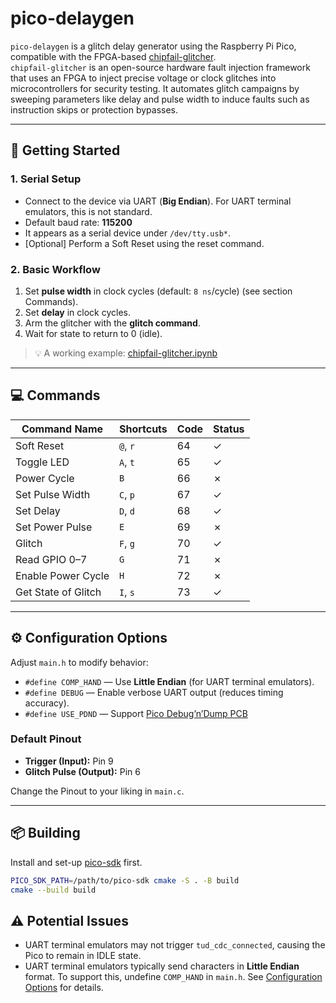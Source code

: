 # pico-delaygen

`pico-delaygen` is a glitch delay generator using the Raspberry Pi Pico, compatible with the FPGA-based [chipfail-glitcher](https://github.com/unixb0y/chipfail-glitcher).  
`chipfail-glitcher` is an open-source hardware fault injection framework that uses an FPGA to inject precise voltage or clock glitches into microcontrollers for security testing.
It automates glitch campaigns by sweeping parameters like delay and pulse width to induce faults such as instruction skips or protection bypasses.

---
## 🔌 Getting Started
### 1. Serial Setup
- Connect to the device via UART (**Big Endian**). For UART terminal emulators, this is not standard.
- Default baud rate: **115200**
- It appears as a serial device under `/dev/tty.usb*`.
- [Optional] Perform a Soft Reset using the reset command.

### 2. Basic Workflow
1. Set **pulse width** in clock cycles (default: `8 ns`/cycle) (see section Commands).
2. Set **delay** in clock cycles.
3. Arm the glitcher with the **glitch command**.
4. Wait for state to return to 0 (idle).

> 💡 A working example: [chipfail-glitcher.ipynb](https://github.com/unixb0y/chipfail-glitcher/blob/master/jupyter/chipfail-glitcher.ipynb)

---

## 💻 Commands

| Command Name        | Shortcuts         | Code | Status |
|---------------------|------------------|------|--------|
| Soft Reset          | `@`, `r`         | 64   | ✓      |
| Toggle LED          | `A`, `t`         | 65   | ✓      |
| Power Cycle         | `B`              | 66   | ✗      |
| Set Pulse Width     | `C`, `p`         | 67   | ✓      |
| Set Delay           | `D`, `d`         | 68   | ✓      |
| Set Power Pulse     | `E`              | 69   | ✗      |
| Glitch              | `F`, `g`         | 70   | ✓      |
| Read GPIO 0–7       | `G`              | 71   | ✗      |
| Enable Power Cycle  | `H`              | 72   | ✗      |
| Get State of Glitch           | `I`, `s`         | 73   | ✓      |

---

## ⚙️ Configuration Options

Adjust `main.h` to modify behavior:

- `#define COMP_HAND` — Use **Little Endian** (for UART terminal emulators).
- `#define DEBUG` — Enable verbose UART output (reduces timing accuracy).
- `#define USE_PDND` — Support [Pico Debug’n’Dump PCB](https://pdnd.stacksmashing.net/)
### Default Pinout
- **Trigger (Input):** Pin 9  
- **Glitch Pulse (Output):** Pin 6

Change the Pinout to your liking in `main.c`.

---

## 📦 Building
Install and set-up [pico-sdk](https://github.com/raspberrypi/pico-sdk) first.
```bash
PICO_SDK_PATH=/path/to/pico-sdk cmake -S . -B build
cmake --build build
```

## ⚠️ Potential Issues

- UART terminal emulators may not trigger `tud_cdc_connected`, causing the Pico to remain in IDLE state.
- UART terminal emulators typically send characters in **Little Endian** format. To support this, undefine `COMP_HAND` in `main.h`. See [Configuration Options](#configuration-options) for details.
